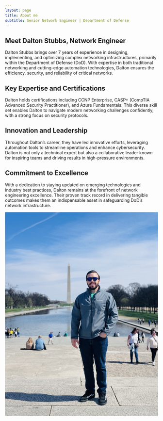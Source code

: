 ```yaml
---
layout: page
title: About me
subtitle: Senior Network Engineer | Department of Defense
---
```


## Meet Dalton Stubbs, Network Engineer

Dalton Stubbs brings over 7 years of experience in designing, implementing, and optimizing complex networking infrastructures, primarily within the Department of Defense (DoD). With expertise in both traditional networking and cutting-edge automation technologies, Dalton ensures the efficiency, security, and reliability of critical networks.

## Key Expertise and Certifications

Dalton holds certifications including CCNP Enterprise, CASP+ (CompTIA Advanced Security Practitioner), and Azure Fundamentals. This diverse skill set enables Dalton to navigate modern networking challenges confidently, with a strong focus on security protocols.

## Innovation and Leadership

Throughout Dalton’s career, they have led innovative efforts, leveraging automation tools to streamline operations and enhance cybersecurity. Dalton is not only a technical expert but also a collaborative leader known for inspiring teams and driving results in high-pressure environments.

## Commitment to Excellence

With a dedication to staying updated on emerging technologies and industry best practices, Dalton remains at the forefront of network engineering excellence. Their proven track record in delivering tangible outcomes makes them an indispensable asset in safeguarding DoD’s network infrastructure.


![Dalton](assets/img/Dalton_DC.jpg)

<!--- ### My story

To be honest, I'm having some trouble remembering right now, so why don't you just watch [my movie](https://en.wikipedia.org/wiki/The_Princess_Bride_%28film%29) and it will answer **all** your questions. -->
